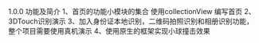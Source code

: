 1.0.0 功能及简介
1、首页的功能小模块的集合 使用collectionView 编写首页
2、3DTouch识别演示
3、加入身份证本地识别，二维码拍照识别和相册识别功能，整个项目需要使用真机演示
4、使用原生的框架实现小球撞击效果
